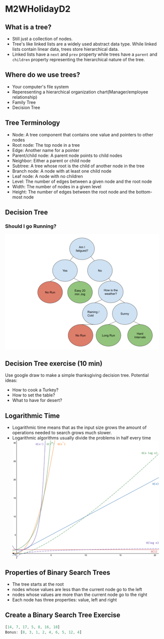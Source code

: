 # M2WHolidayD2

## What is a tree?

- Still just a collection of nodes.
- Tree's like linked lists are a widely used abstract data type. While linked
lists contain linear data, trees store hierarchical data.
- Linked lists have a `next` and `prev` property while trees have a `parent`
and `children` property representing the hierarchical nature of the tree.

## Where do we use trees?

- Your computer's file system
- Reperesenting a hierarchical organization chart(Manager/employee relationship)
- Family Tree
- Decision Tree

## Tree Terminology

- Node: A tree component that contains one value and pointers to other nodes
- Root node: The top node in a tree
- Edge: Another name for a pointer
- Parent/child node: A parent node points to child nodes
- Neighbor: Either a parent or child node
- Subtree: A tree whose root is the child of another node in the tree
- Branch node: A node with at least one child node
- Leaf node: A node with no children
- Level: The number of edges between a given node and the root node
- Width: The number of nodes in a given level
- Height: The number of edges between the root node and the bottom-most node

## Decision Tree

### Should I go Running?

![image info](./decision_tree.svg)

## Decision Tree exercise (10 min)

Use google draw to make a simple thanksgiving decision tree. Potential ideas:

- How to cook a Turkey?
- How to set the table?
- What to have for desert?

## Logarithmic Time

- Logarithmic time means that as the input size grows the amount of operations
needed to search grows much slower.
- Logarithmic algorithms usually divide the problems in half every time
![image info](./time_complexity.png)

## Properties of Binary Search Trees

- The tree starts at the root
- nodes whose values are less than the current node go to the left
- nodes whose values are more than the current node go to the right
- Each node has three properties: value, left and right

## Create a Binary Search Tree Exercise

```js
[14, 7, 17, 5, 8, 16, 18]
Bonus: [8, 3, 1, 2, 4, 6, 5, 12, 4]
```
